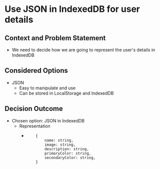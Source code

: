 # Use JSON in IndexedDB for user details
## Context and Problem Statement

- We need to decide how we are going to represent the user's details in IndexedDB

## Considered Options

- JSON
  - Easy to manipulate and use
  - Can be stored in LocalStorage and IndexedDB

## Decision Outcome
- Chosen option: JSON in IndexedDB
    - Representation
      - ``` 
            {
                name: string,
                image: string,
                description: string,
                primaryColor: string, 
                secondaryColor: string,
            }
        ```